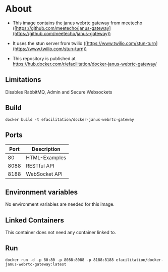 # About

-   This image contains the janus webrtc gateway from meetecho ([https://github.com/meetecho/janus-gateway](https://github.com/meetecho/janus-gateway))

-   It uses the stun server from twilio ([https://www.twilio.com/stun-turn](https://www.twilio.com/stun-turn))

-   This repository is published at [https://hub.docker.com/r/efacilitation/docker-janus-webrtc-gateway/
](https://hub.docker.com/r/efacilitation/docker-janus-webrtc-gateway/)

## Limitations

Disables RabbitMQ, Admin and Secure Websockets

## Build

`docker build -t efacilitation/docker-janus-webrtc-gateway`

## Ports

| Port   | Description   |
|--------|---------------|
| 80     | HTML-Examples |
| 8088   | RESTful API   |
| 8188   | WebSocket API |

## Environment variables

No environment variables are needed for this image.

## Linked Containers

This container does not need any container linked to.

## Run

`docker run -d -p 80:80 -p 8088:8088 -p 8188:8188 efacilitation/docker-janus-webrtc-gateway:latest`
